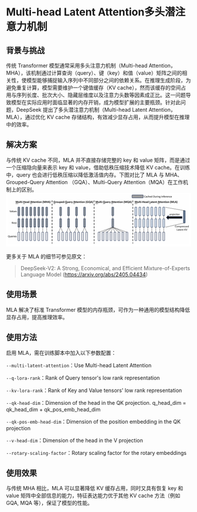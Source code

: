 # Multi-head Latent Attention多头潜注意力机制

## 背景与挑战
传统 Transformer 模型通常采用多头注意力机制（Multi-head Attention，MHA），该机制通过计算查询（query）、键（key）和值（value）矩阵之间的相关性，使模型能够捕捉输入序列中不同部分之间的依赖关系。在推理生成阶段，为避免重复计算，模型需要维护一个键值缓存（KV cache），然而该缓存的空间占用与序列长度、批次大小、隐藏层维度以及注意力头数等因素成正比。这一问题导致模型在实际应用时面临显著的内存开销，成为模型扩展的主要瓶颈。针对此问题，DeepSeek 提出了多头潜注意力机制（Multi-head Latent Attention，MLA），通过优化 KV cache 存储结构，有效减少显存占用，从而提升模型在推理中的效率。

## 解决方案
与传统 KV cache 不同，MLA 并不直接存储完整的 key 和 value 矩阵，而是通过一个压缩隐向量来表示 key 和 value，借助低秩压缩技术降低 KV cache。在训练中，query 也会进行低秩压缩以降低激活值内存。下图对比了 MLA 与 MHA、Grouped-Query Attention （GQA）、Multi-Query Attention（MQA）在工作机制上的区别。
![img.png](img.png)

更多关于 MLA 的细节可参见原文：
> DeepSeek-V2: A Strong, Economical, and Efficient Mixture-of-Experts Language Model (https://arxiv.org/abs/2405.04434)

## 使用场景

MLA 解决了标准 Transformer 模型的内存瓶颈，可作为一种通用的模型结构降低显存占用，提高推理效率。

## 使用方法
启用 MLA，需在训练脚本中加入以下参数配置：

`--multi-latent-attention`：Use Multi-head Latent Attention

`--q-lora-rank`：Rank of Query tensor's low rank representation

`--kv-lora-rank`：Rank of Key and Value tensors' low rank representation

`--qk-head-dim`：Dimension of the head in the QK projection. q_head_dim = qk_head_dim + qk_pos_emb_head_dim

`--qk-pos-emb-head-dim`：Dimension of the position embedding in the QK projection

`--v-head-dim`：Dimension of the head in the V projection

`--rotary-scaling-factor`：Rotary scaling factor for the rotary embeddings

## 使用效果

与传统 MHA 相比，MLA 可以显著降低 KV 缓存占用，同时又具有恢复 key 和 value 矩阵中全部信息的能力，特征表达能力优于其他 KV cache 方法（例如 GQA, MQA 等），保证了模型的性能。